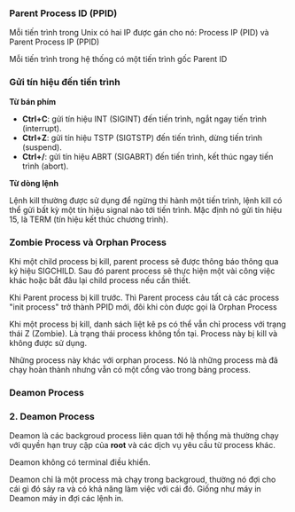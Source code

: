 ### Parent Process ID (PPID)

Mỗi tiến trình trong Unix có hai IP được gán cho nó: Process IP (PID) và Parent Process IP (PPID)

Mỗi tiến trình trong hệ thống có một tiến trình gốc Parent ID

### Gửi tín hiệu đến tiến trình

**Từ bán phím**

- **Ctrl+C**: gửi tín hiệu INT (SIGINT) đến tiến trình, ngắt ngay tiến trình (interrupt).
- **Ctrl+Z**: gửi tín hiệu TSTP (SIGTSTP) đến tiến trình, dừng tiến trình (suspend).
- **Ctrl+/**: gửi tín hiệu ABRT (SIGABRT) đến tiến trình, kết thúc ngay tiến trình (abort).

**Từ dòng lệnh**

Lệnh kill thường được sử dụng để ngừng thi hành một tiến trình, lệnh kill có thể gửi bất kỳ một tín hiệu signal nào tới tiến trình. Mặc định nó gửi tín hiệu 15, là TERM (tín hiệu kết thúc chương trình).

### Zombie Process và Orphan Process

Khi một child process bị kill, parent process sẽ  được thông báo thông qua ký hiệu SIGCHILD. Sau đó parent process sẽ thực hiện một vài công việc khác hoặc bắt đâu lại child process nếu cần thiết.

Khi Parent process bị kill trước. Thì Parent process cảu tất cả các process "init process" trở thành PPID mới, đôi khi còn được gọi là Orphan Process

Khi một process bị kill, danh sách liệt kê ps có thể vẫn chỉ process với trạng thái Z (Zombie). Là trạng thái process không tồn tại. Process này bị kill và không được sử dụng. 

Những process này khác với orphan process. Nó là những process mà đã chạy hoàn thành nhưng vẫn có một cổng vào trong bảng process.

### Deamon Process

### 2. Deamon Process

Deamon là các backgroud process liên quan tới hệ thống mà thường chạy với quyền hạn truy cập của **root**  và các dịch vụ yêu cầu từ process khác.

Deamon không có terminal điều khiển.

Deamon chỉ là một process mà chạy trong backgroud, thường nó đợi cho cái gì đó sảy ra và có khả năng làm việc với cái đó. Giống như máy in Deamon máy in đợi các lệnh in.

